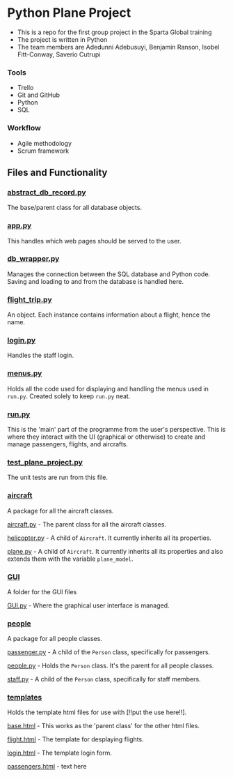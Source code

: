 # Python Plane Project
- This is a repo for the first group project in the Sparta Global training
- The project is written in Python
- The team members are Adedunni Adebusuyi, Benjamin Ranson, Isobel Fitt-Conway, Saverio Cutrupi

### Tools
- Trello
- Git and GitHub
- Python
- SQL

### Workflow
- Agile methodology
- Scrum framework

## Files and Functionality
### [abstract_db_record.py](abstract_db_record.py)
The base/parent class for all database objects.

### [app.py](app.py)
This handles which web pages should be served to the user.

### [db_wrapper.py](db_wrapper.py)
Manages the connection between the SQL database and Python code. Saving and loading to and from the database is handled here.

### [flight_trip.py](flight_trip.py)
An object. Each instance contains information about a flight, hence the name.

### [login.py](login.py)
Handles the staff login.

### [menus.py](menus.py)
Holds all the code used for displaying and handling the menus used in `run.py`. Created solely to keep `run.py` neat.

### [run.py](run.py)
This is the 'main' part of the programme from the user's perspective. This is where they interact with the UI (graphical or otherwise) to create and manage passengers, flights, and aircrafts.

### [test_plane_project.py](test_plane_project.py)
The unit tests are run from this file.

### [aircraft](./aircraft)
A package for all the aircraft classes.

[aircraft.py](./aircraft/aircraft.py) -
The parent class for all the aircraft classes.

[helicopter.py](./aircraft/helicopter.py) -
A child of `Aircraft`. It currently inherits all its properties.

[plane.py](./aircraft/plane.py) -
A child of `Aircraft`. It currently inherits all its properties and also extends them with the variable `plane_model`.

### [GUI](GUI)
A folder for the GUI files

[GUI.py](./GUI/GUI.py) -
Where the graphical user interface is managed.

### [people](./people)
A package for all people classes.

[passenger.py](./people/passenger.py) -
A child of the `Person` class, specifically for passengers.

[people.py](./people/people.py) -
Holds the `Person` class. It's the parent for all people classes.

[staff.py](./people/staff.py) -
A child of the `Person` class, specifically for staff members.

### [templates](templates)
Holds the template html files for use with [!!put the use here!!].

[base.html](./templates/base.html) -
This works as the 'parent class' for the other html files.

[flight.html](./templates/flight.html) -
The template for desplaying flights.

[login.html](./templates/login.html) -
The template login form.  

[passengers.html](./templates/passengers.html) -
text here